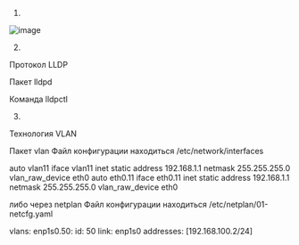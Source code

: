 1.

![image](https://user-images.githubusercontent.com/127683348/231246119-5395c37b-1b28-46b6-9ea6-d8994ab893ee.png)

2.

Протокол LLDP

Пакет lldpd

Команда lldpctl

3.

Технология VLAN

Пакет vlan
Файл конфигурации находиться /etc/network/interfaces

auto vlan11
iface vlan11 inet static
 address 192.168.1.1
 netmask 255.255.255.0
 vlan_raw_device eth0
auto eth0.11
iface eth0.11 inet static
 address 192.168.1.1
 netmask 255.255.255.0
 vlan_raw_device eth0
 
 либо через netplan
 Файл конфигурации находиться /etc/netplan/01-netcfg.yaml

vlans:
enp1s0.50:
id: 50
link: enp1s0
addresses: [192.168.100.2/24]
 
 
